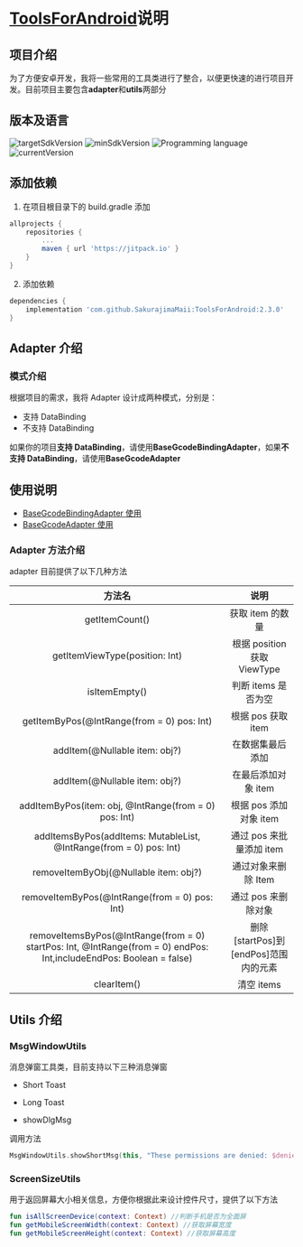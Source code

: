# [ToolsForAndroid](https://github.com/SakurajimaMaii/ToolsForAndroid)说明

## 项目介绍

为了方便安卓开发，我将一些常用的工具类进行了整合，以便更快速的进行项目开发。目前项目主要包含**adapter**和**utils**两部分

## 版本及语言

![targetSdkVersion](https://img.shields.io/badge/targetSdkVersion-30-%230984e3) ![minSdkVersion](https://img.shields.io/badge/minSdkVersion-23-%23079992) ![Programming language](https://img.shields.io/badge/Programming%20language-kotlin-%23eb3b5a) ![currentVersion](https://jitpack.io/v/SakurajimaMaii/ToolsForAndroid.svg)

## 添加依赖

1. 在项目根目录下的 build.gradle 添加

```gradle
allprojects {
	repositories {
		...
		maven { url 'https://jitpack.io' }
	}
}
```

2. 添加依赖

```gradle
dependencies {
	implementation 'com.github.SakurajimaMaii:ToolsForAndroid:2.3.0'
}
```

## Adapter 介绍

### 模式介绍

根据项目的需求，我将 Adapter 设计成两种模式，分别是：

- 支持 DataBinding
- 不支持 DataBinding

如果你的项目**支持 DataBinding**，请使用**BaseGcodeBindingAdapter**，如果**不支持 DataBinding**，请使用**BaseGcodeAdapter**

## 使用说明

- [BaseGcodeBindingAdapter 使用](https://github.com/SakurajimaMaii/ToolsForAndroid/blob/master/docs/BaseUtilBindingAdapterDoc.md)
- [BaseGcodeAdapter 使用](https://github.com/SakurajimaMaii/ToolsForAndroid/blob/master/docs/BaseUtilAdapterDoc.md)

### Adapter 方法介绍

adapter 目前提供了以下几种方法

|                                                       方法名                                                        |                 说明                 |
| :-----------------------------------------------------------------------------------------------------------------: | :----------------------------------: |
|                                                   getItemCount()                                                    |           获取 item 的数量           |
|                                           getItemViewType(position: Int)                                            |     根据 position 获取 ViewType      |
|                                                    isItemEmpty()                                                    |         判断 items 是否为空          |
|                                     getItemByPos(@IntRange(from = 0) pos: Int)                                      |          根据 pos 获取 item          |
|                                            addItem(@Nullable item: obj?)                                            |           在数据集最后添加           |
|                                            addItem(@Nullable item: obj?)                                            |         在最后添加对象 item          |
|                                addItemByPos(item: obj, @IntRange(from = 0) pos: Int)                                |        根据 pos 添加对象 item        |
|                       addItemsByPos(addItems: MutableList<obj>, @IntRange(from = 0) pos: Int)                       |       通过 pos 来批量添加 item       |
|                                        removeItemByObj(@Nullable item: obj?)                                        |         通过对象来删除 Item          |
|                                    removeItemByPos(@IntRange(from = 0) pos: Int)                                    |         通过 pos 来删除对象          |
| removeItemsByPos(@IntRange(from = 0) startPos: Int, @IntRange(from = 0) endPos: Int,includeEndPos: Boolean = false) | 删除[startPos]到[endPos]范围内的元素 |
|                                                     clearItem()                                                     |              清空 items              |

## Utils 介绍

### MsgWindowUtils

消息弹窗工具类，目前支持以下三种消息弹窗

- Short Toast

- Long Toast

- showDlgMsg

调用方法

```kotlin
MsgWindowUtils.showShortMsg(this, "These permissions are denied: $deniedList")
```

### ScreenSizeUtils

用于返回屏幕大小相关信息，方便你根据此来设计控件尺寸，提供了以下方法

```kotlin
fun isAllScreenDevice(context: Context) //判断手机是否为全面屏
fun getMobileScreenWidth(context: Context) //获取屏幕宽度
fun getMobileScreenHeight(context: Context) //获取屏幕高度
```
